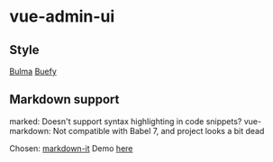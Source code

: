 # vue-admin-ui

## Style

[Bulma](https://bulma.io/documentation/)
[Buefy](https://buefy.github.io/#/documentation/)

## Markdown support

marked: Doesn't support syntax highlighting in code snippets?
vue-markdown: Not compatible with Babel 7, and project looks a bit dead

Chosen: [markdown-it](https://github.com/markdown-it/markdown-it)
Demo [here](https://markdown-it.github.io/)
